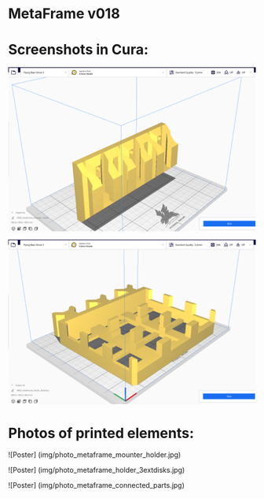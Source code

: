 # MetaFrame v018

# Screenshots in Cura:

![Poster](img/cura_metaframe_mounter_holder.png)

![Poster](img/cura_metaframe_holder_3extdisks.png)

# Photos of printed elements:

![Poster] (img/photo_metaframe_mounter_holder.jpg)

![Poster] (img/photo_metaframe_holder_3extdisks.jpg)

![Poster] (img/photo_metaframe_connected_parts.jpg)


